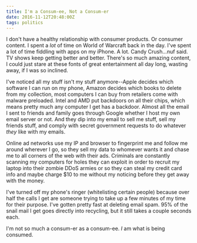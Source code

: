 ```yaml
---
title: I'm a Consum-ee, Not a Consum-er
date: 2016-11-12T20:48:00Z
tags: politics
---
```


I don't have a healthy relationship with consumer products. Or consumer content. I spent a *lot* of time on World of Warcraft back in the day. I've spent a lot of time fiddling with apps on my iPhone. A lot. Candy Crush...nuf said. TV shows keep getting better and better. There's so much amazing content, I could just stare at these fonts of great entertainment all day long, wasting away, if I was so inclined.

I've noticed all my stuff isn't my stuff anymore--Apple decides which software I can run on my phone, Amazon decides which books to delete from my collection, most computers I can buy from retailers come with malware preloaded. Intel and AMD put backdoors on all their chips, which means pretty much any computer I get has a backdoor. Almost all the email I sent to friends and family goes through Google whether I host my own email server or not. And they dip into my email to sell me stuff, sell my friends stuff, and comply with secret government requests to do whatever *they* like with my emails.

Online ad networks use my IP and browser to fingerprint me and follow me around wherever I go, so they sell my data to whomever wants it and chase me to all corners of the web with their ads. Criminals are constantly scanning my computers for holes they can exploit in order to recruit my laptop into their zombie DDoS armies or so they can steal my credit card info and maybe charge $10 to me without my noticing before they get away with the money.

I've turned off my phone's ringer (whitelisting certain people) because over half the calls I get are someone trying to take up a few minutes of my time for their purpose. I've gotten pretty fast at deleting email spam. 95% of the snail mail I get goes directly into recycling, but it still takes a couple seconds each.

I'm not so much a consum-er as a consum-ee. *I* am what is being consumed.
